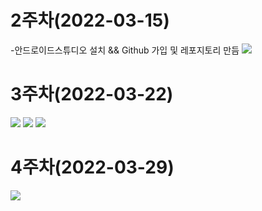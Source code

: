 # 2주차(2022-03-15)
-안드로이드스튜디오 설치 && Github 가입 및 레포지토리 만듬
 <img width="" height="" src="./pic/2st.PNG"></img>
 
# 3주차(2022-03-22)
 <img width="" height="" src="./pic/네이버.PNG"></img>
 <img width="" height="" src="./pic/전화걸기.PNG"></img>
 <img width="" height="" src="./pic/캡처1.PNG"></img>

# 4주차(2022-03-29)
 <img width="" height="" src="./pic/메세지.PNG"></img>
